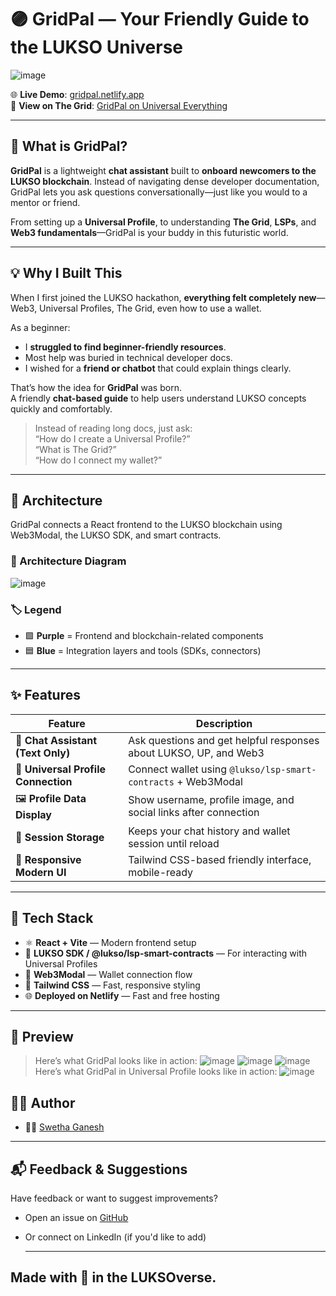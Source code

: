 # 🟣 GridPal — Your Friendly Guide to the LUKSO Universe

![image](https://github.com/user-attachments/assets/9756e4b1-a7cb-4567-997c-0b5d3842c479)


🌐 **Live Demo**: [gridpal.netlify.app](https://gridpal.netlify.app/)  
🔗 **View on The Grid**: [GridPal on Universal Everything](https://universaleverything.io/0x3B2fB920c5D7d8d64C947a2e8fa36d2560c08699?assetGroup=grid)

---

## 💭 What is GridPal?

**GridPal** is a lightweight **chat assistant** built to **onboard newcomers to the LUKSO blockchain**. Instead of navigating dense developer documentation, GridPal lets you ask questions conversationally—just like you would to a mentor or friend.

From setting up a **Universal Profile**, to understanding **The Grid**, **LSPs**, and **Web3 fundamentals**—GridPal is your buddy in this futuristic world.

---

## 💡 Why I Built This

When I first joined the LUKSO hackathon, **everything felt completely new**—Web3, Universal Profiles, The Grid, even how to use a wallet.

As a beginner:
- I **struggled to find beginner-friendly resources**.
- Most help was buried in technical developer docs.
- I wished for a **friend or chatbot** that could explain things clearly.

That’s how the idea for **GridPal** was born.  
A friendly **chat-based guide** to help users understand LUKSO concepts quickly and comfortably.

> Instead of reading long docs, just ask:  
> “How do I create a Universal Profile?”  
> “What is The Grid?”  
> “How do I connect my wallet?”

---
## 🧠 Architecture

GridPal connects a React frontend to the LUKSO blockchain using Web3Modal, the LUKSO SDK, and smart contracts.

### 📌 Architecture Diagram
![image](https://github.com/user-attachments/assets/44271123-7390-4ab0-a4b1-305b253e4761)


### 🏷️ Legend

- 🟪 **Purple** = Frontend and blockchain-related components  
- 🟦 **Blue** = Integration layers and tools (SDKs, connectors)

---


## ✨ Features

| Feature                             | Description                                                                 |
|------------------------------------|-----------------------------------------------------------------------------|
| 💬 **Chat Assistant (Text Only)**  | Ask questions and get helpful responses about LUKSO, UP, and Web3          |
| 🔗 **Universal Profile Connection**| Connect wallet using `@lukso/lsp-smart-contracts` + Web3Modal              |
| 🖼️ **Profile Data Display**        | Show username, profile image, and social links after connection            |
| 💾 **Session Storage**             | Keeps your chat history and wallet session until reload                    |
| 🎨 **Responsive Modern UI**        | Tailwind CSS-based friendly interface, mobile-ready                        |

---

## 🧰 Tech Stack

- ⚛️ **React + Vite** — Modern frontend setup
- 💜 **LUKSO SDK / @lukso/lsp-smart-contracts** — For interacting with Universal Profiles
- 🔌 **Web3Modal** — Wallet connection flow
- 🎨 **Tailwind CSS** — Fast, responsive styling
- 🌐 **Deployed on Netlify** — Fast and free hosting

---

## 📸 Preview

> Here’s what GridPal looks like in action:
![image](https://github.com/user-attachments/assets/1b7a7dc5-6965-4a3d-94ef-590cc247438a)
![image](https://github.com/user-attachments/assets/61d1ad4c-b19b-49c6-8def-379f37a73acf)
![image](https://github.com/user-attachments/assets/deace37e-2f54-4d00-ba57-bbd23255ef3d)
> Here’s what GridPal in Universal Profile looks like in action:
![image](https://github.com/user-attachments/assets/83c7c80a-556a-4dc9-ac58-922d5483011e)

## 🧑‍💻 Author

- 👩‍💻 [Swetha Ganesh](https://github.com/swethaganeshh)

---

## 📬 Feedback & Suggestions

Have feedback or want to suggest improvements?
- Open an issue on [GitHub](https://github.com/swethaganeshh/GridPal)
- Or connect on LinkedIn (if you'd like to add)

  ---
##  Made with 💜 in the LUKSOverse.




